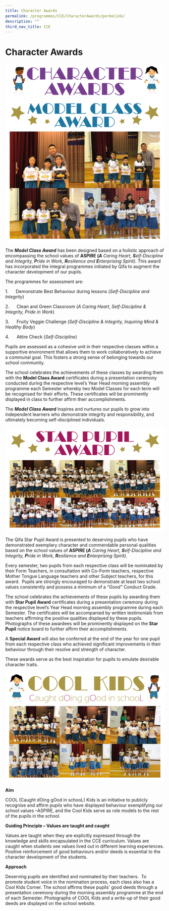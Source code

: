 ```yaml
---
title: Character Awards
permalink: /programmes/CCE/CharacterAwards/permalink/
description: ""
third_nav_title: CCE
---
```

Character Awards
================
![](/images/HEADER.jpg)
![](/images/CCE_sem23.jpg)

The **_Model Class Award_** has been designed based on a holistic approach of encompassing the school values of **ASPIRE (_A_** _Caring Heart, **S**elf-Discipline and Integrity, **P**ride in Work, **R**esilience and **E**nterprising Spirit)_. This award has incorporated the integral programmes initiated by Qifa to augment the character development of our pupils.

The programmes for assessment are:

1.      Demonstrate Best Behaviour during lessons (_Self-Discipline and Integrity_)

2.      Clean and Green Classroom (_A Caring Heart, Self-Discipline & Integrity, Pride in Work_)

3.      Fruity Veggie Challenge (_Self-Discipline & Integrity, Inquiring Mind & Healthy Body_)

4.      Attire Check (_Self-Discipline_)

Pupils are assessed as a cohesive unit in their respective classes within a supportive environment that allows them to work collaboratively to achieve a communal goal. This fosters a strong sense of belonging towards our school community.

The school celebrates the achievements of these classes by awarding them with the **Model Class Award** certificates during a presentation ceremony conducted during the respective level’s Year Head morning assembly programme each Semester whereby two Model Classes for each term will be recognised for their efforts. These certificates will be prominently displayed in class to further affirm their accomplishments.

The **_Model Class Award_** inspires and nurtures our pupils to grow into independent learners who demonstrate integrity and responsibility, and ultimately becoming self-disciplined individuals.

![](/images/CCE_sem2-02.jpg)

The Qifa Star Pupil Award is presented to deserving pupils who have demonstrated exemplary character and commendable personal qualities based on the school values of **ASPIRE (_A_** _Caring Heart, **S**elf-Discipline and Integrity, **P**ride in Work, **R**esilience and **E**nterprising Spirit)_. 

Every semester, two pupils from each respective class will be nominated by their Form Teachers, in consultation with Co-Form teachers, respective Mother Tongue Language teachers and other Subject teachers, for this award.  Pupils are strongly encouraged to demonstrate at least two school values consistently and possess a minimum of a “_Good”_ Conduct Grade.

The school celebrates the achievements of these pupils by awarding them with **Star Pupil Award** certificates during a presentation ceremony during the respective level’s Year Head morning assembly programme during each Semester. The certificates will be accompanied by written testimonials from teachers affirming the positive qualities displayed by these pupils. Photographs of these awardees will be prominently displayed on the **Star Pupil** notice board to further affirm their accomplishments.

A **Special Award** will also be conferred at the end of the year for one pupil from each respective class who achieved significant improvements in their behaviour through their resolve and strength of character.

These awards serve as the best inspiration for pupils to emulate desirable character traits.

![](/images/CCE_sem2.jpg)

**Aim**

COOL (Caught dOing gOod in schooL) Kids is an initiative to publicly recognise and affirm pupils who have displayed behaviour exemplifying our school values –ASPIRE, and the Cool Kids serve as role models to the rest of the pupils in the school.

**Guiding Principle – Values are taught and caught**

Values are taught when they are explicitly expressed through the knowledge and skills encapsulated in the CCE curriculum. Values are caught when students see values lived out in different learning experiences. Positive reinforcement of good behaviours and/or deeds is essential to the character development of the students.

**Approach**

Deserving pupils are identified and nominated by their teachers.  To promote student voice in the nomination process, each class also has a Cool Kids Corner. The school affirms these pupils' good deeds through a presentation ceremony during the morning assembly programme at the end of each Semester. Photographs of COOL Kids and a write-up of their good deeds are displayed on the school website.